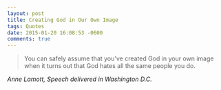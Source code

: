 ```yaml
---
layout: post
title: Creating God in Our Own Image
tags: Quotes
date: 2015-01-20 16:08:53 -0600
comments: true
---
```


<blockquote class="big">You can safely assume that you've created God in your own image when it turns out that God hates all the same people you do.</blockquote>

<cite class="big">Anne Lamott, *Speech delivered in Washington D.C.*</cite>


